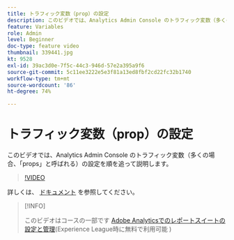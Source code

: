 ```yaml
---
title: トラフィック変数（prop）の設定
description: このビデオでは、Analytics Admin Console のトラフィック変数（多くの場合、「props」と呼ばれる）の設定を順を追って説明します。
feature: Variables
role: Admin
level: Beginner
doc-type: feature video
thumbnail: 339441.jpg
kt: 9528
exl-id: 39ac3d0e-7f5c-44c3-946d-57e2a395a9f6
source-git-commit: 5c11ee3222e5e3f81a13ed8fbf2cd22fc32b1740
workflow-type: tm+mt
source-wordcount: '86'
ht-degree: 74%

---
```


# トラフィック変数（prop）の設定

このビデオでは、Analytics Admin Console のトラフィック変数（多くの場合、「props」と呼ばれる）の設定を順を追って説明します。

>[!VIDEO](https://video.tv.adobe.com/v/339441/?quality=12&learn=on)

詳しくは、 [ドキュメント](https://experienceleague.adobe.com/docs/analytics/admin/admin-tools/traffic-variables/traffic-var.html?lang=ja) を参照してください。

>[!INFO]
>
> このビデオはコースの一部です [Adobe Analyticsでのレポートスイートの設定と管理](https://experienceleague.adobe.com/?recommended=Analytics-A-1-2021.1.administration&amp;lang=ja)(Experience League時に無料で利用可能 )
